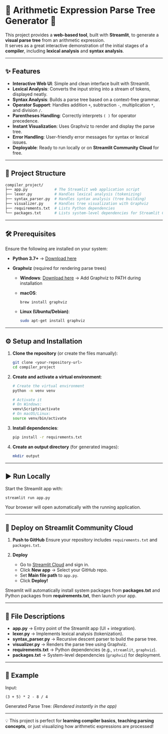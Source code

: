 
# 🌳 Arithmetic Expression Parse Tree Generator 🌳

This project provides a **web-based tool**, built with **Streamlit**, to generate a **visual parse tree** from an arithmetic expression.  
It serves as a great interactive demonstration of the initial stages of a **compiler**, including **lexical analysis** and **syntax analysis**.

---

## ✨ Features
- **Interactive Web UI**: Simple and clean interface built with Streamlit.  
- **Lexical Analysis**: Converts the input string into a stream of tokens, displayed neatly.  
- **Syntax Analysis**: Builds a parse tree based on a context-free grammar.  
- **Operator Support**: Handles addition `+`, subtraction `-`, multiplication `*`, and division `/`.  
- **Parentheses Handling**: Correctly interprets `( )` for operator precedence.  
- **Instant Visualization**: Uses Graphviz to render and display the parse tree.  
- **Error Handling**: User-friendly error messages for syntax or lexical issues.  
- **Deployable**: Ready to run locally or on **Streamlit Community Cloud** for free.  

---

## 📂 Project Structure
```bash
compiler_project/
├── app.py            # The Streamlit web application script
├── lexer.py          # Handles lexical analysis (tokenizing)
├── syntax_parser.py  # Handles syntax analysis (tree building)
├── visualizer.py     # Handles tree visualization with Graphviz
├── requirements.txt  # Lists Python dependencies
└── packages.txt      # Lists system-level dependencies for Streamlit Cloud
````

---

## 🛠️ Prerequisites

Ensure the following are installed on your system:

* **Python 3.7+** → [Download here](https://www.python.org/downloads/)
* **Graphviz** (required for rendering parse trees)

  * **Windows**: [Download here](https://graphviz.org/download/) → Add Graphviz to PATH during installation
  * **macOS**:

    ```bash
    brew install graphviz
    ```
  * **Linux (Ubuntu/Debian)**:

    ```bash
    sudo apt-get install graphviz
    ```

---

## ⚙️ Setup and Installation

1. **Clone the repository** (or create the files manually):

   ```bash
   git clone <your-repository-url>
   cd compiler_project
   ```

2. **Create and activate a virtual environment**:

   ```bash
   # Create the virtual environment
   python -m venv venv

   # Activate it
   # On Windows:
   venv\Scripts\activate
   # On macOS/Linux:
   source venv/bin/activate
   ```

3. **Install dependencies**:

   ```bash
   pip install -r requirements.txt
   ```

4. **Create an output directory** (for generated images):

   ```bash
   mkdir output
   ```

---

## ▶️ Run Locally

Start the Streamlit app with:

```bash
streamlit run app.py
```

Your browser will open automatically with the running application.

---

## 🚀 Deploy on Streamlit Community Cloud

1. **Push to GitHub**
   Ensure your repository includes `requirements.txt` and `packages.txt`.

2. **Deploy**

   * Go to [Streamlit Cloud](https://share.streamlit.io/) and sign in.
   * Click **New app** → Select your GitHub repo.
   * Set **Main file path** to `app.py`.
   * Click **Deploy!**

Streamlit will automatically install system packages from **packages.txt** and Python packages from **requirements.txt**, then launch your app.

---

## 📄 File Descriptions

* **app.py** → Entry point of the Streamlit app (UI + integration).
* **lexer.py** → Implements lexical analysis (tokenization).
* **syntax\_parser.py** → Recursive descent parser to build the parse tree.
* **visualizer.py** → Renders the parse tree using Graphviz.
* **requirements.txt** → Python dependencies (e.g., `streamlit`, `graphviz`).
* **packages.txt** → System-level dependencies (`graphviz`) for deployment.

---

## 🌟 Example

Input:

```
(3 + 5) * 2 - 8 / 4
```

Generated Parse Tree:
*(Rendered instantly in the app)*

---

💡 This project is perfect for **learning compiler basics**, **teaching parsing concepts**, or just visualizing how arithmetic expressions are processed!


